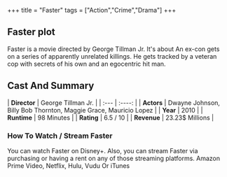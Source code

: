 +++
title = "Faster"
tags = ["Action","Crime","Drama"]
+++
## Faster plot
Faster is a movie directed by George Tillman Jr. It's about An ex-con gets on a series of apparently unrelated killings. He gets tracked by a veteran cop with secrets of his own and an egocentric hit man.
## Cast And Summary
| **Director**      | George Tillman Jr. |
    | :---        |    :----:   |
    |  **Actors** | Dwayne Johnson, Billy Bob Thornton, Maggie Grace, Mauricio Lopez |
    | **Year**   | 2010    |
    |  **Runtime** | 98 Minutes |
    |  **Rating** | 6.5 / 10 | 
    |  **Revenue** | 23.23$ Millions |
### How To Watch / Stream Faster
You can watch Faster on Disney+.
Also, you can stream Faster via purchasing or having a rent on any of those streaming platforms.
Amazon Prime Video, Netflix, Hulu, Vudu Or iTunes